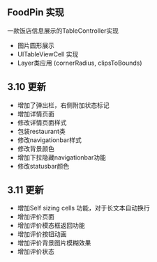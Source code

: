 ## FoodPin 实现

一款饭店信息展示的TableController实现

* 图片圆形展示
* UITableViewCell 实现
* Layer类应用  (cornerRadius, clipsToBounds)

## 3.10 更新

* 增加了弹出栏，右侧附加状态标记
* 增加详情页面
* 修改详情页面样式
* 包装restaurant类
* 修改navigationbar样式
* 修改背景颜色
* 增加下拉隐藏navigationbar功能
* 修改statusbar颜色

## 3.11 更新

* 增加Self sizing cells 功能，对于长文本自动换行
* 增加评价页面
* 增加评价模态框返回功能
* 增加评价按钮动画
* 增加评价背景图片模糊效果
* 增加评价状态